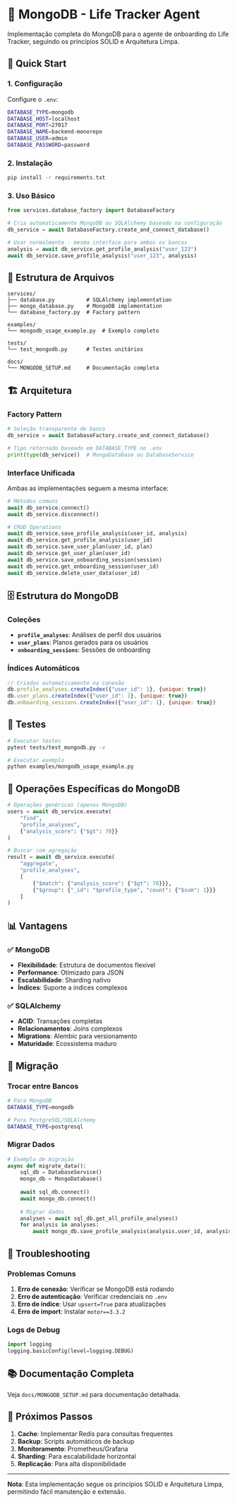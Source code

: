 # 🍃 MongoDB - Life Tracker Agent

Implementação completa do MongoDB para o agente de onboarding do Life Tracker, seguindo os princípios SOLID e Arquitetura Limpa.

## 🚀 Quick Start

### 1. Configuração

Configure o `.env`:

```bash
DATABASE_TYPE=mongodb
DATABASE_HOST=localhost
DATABASE_PORT=27017
DATABASE_NAME=backend-monorepo
DATABASE_USER=admin
DATABASE_PASSWORD=password
```

### 2. Instalação

```bash
pip install -r requirements.txt
```

### 3. Uso Básico

```python
from services.database_factory import DatabaseFactory

# Cria automaticamente MongoDB ou SQLAlchemy baseado na configuração
db_service = await DatabaseFactory.create_and_connect_database()

# Usar normalmente - mesma interface para ambos os bancos
analysis = await db_service.get_profile_analysis("user_123")
await db_service.save_profile_analysis("user_123", analysis)
```

## 📁 Estrutura de Arquivos

```
services/
├── database.py          # SQLAlchemy implementation
├── mongo_database.py    # MongoDB implementation
└── database_factory.py  # Factory pattern

examples/
└── mongodb_usage_example.py  # Exemplo completo

tests/
└── test_mongodb.py      # Testes unitários

docs/
└── MONGODB_SETUP.md     # Documentação completa
```

## 🏗️ Arquitetura

### Factory Pattern

```python
# Seleção transparente de banco
db_service = await DatabaseFactory.create_and_connect_database()

# Tipo retornado baseado em DATABASE_TYPE no .env
print(type(db_service))  # MongoDatabase ou DatabaseService
```

### Interface Unificada

Ambas as implementações seguem a mesma interface:

```python
# Métodos comuns
await db_service.connect()
await db_service.disconnect()

# CRUD Operations
await db_service.save_profile_analysis(user_id, analysis)
await db_service.get_profile_analysis(user_id)
await db_service.save_user_plan(user_id, plan)
await db_service.get_user_plan(user_id)
await db_service.save_onboarding_session(session)
await db_service.get_onboarding_session(user_id)
await db_service.delete_user_data(user_id)
```

## 🗄️ Estrutura do MongoDB

### Coleções

- **`profile_analyses`**: Análises de perfil dos usuários
- **`user_plans`**: Planos gerados para os usuários  
- **`onboarding_sessions`**: Sessões de onboarding

### Índices Automáticos

```javascript
// Criados automaticamente na conexão
db.profile_analyses.createIndex({"user_id": 1}, {unique: true})
db.user_plans.createIndex({"user_id": 1}, {unique: true})
db.onboarding_sessions.createIndex({"user_id": 1}, {unique: true})
```

## 🧪 Testes

```bash
# Executar testes
pytest tests/test_mongodb.py -v

# Executar exemplo
python examples/mongodb_usage_example.py
```

## 🔧 Operações Específicas do MongoDB

```python
# Operações genéricas (apenas MongoDB)
users = await db_service.execute(
    "find",
    "profile_analyses", 
    {"analysis_score": {"$gt": 70}}
)

# Buscar com agregação
result = await db_service.execute(
    "aggregate",
    "profile_analyses",
    [
        {"$match": {"analysis_score": {"$gt": 70}}},
        {"$group": {"_id": "$profile_type", "count": {"$sum": 1}}}
    ]
)
```

## 📊 Vantagens

### ✅ MongoDB
- **Flexibilidade**: Estrutura de documentos flexível
- **Performance**: Otimizado para JSON
- **Escalabilidade**: Sharding nativo
- **Índices**: Suporte a índices complexos

### ✅ SQLAlchemy  
- **ACID**: Transações completas
- **Relacionamentos**: Joins complexos
- **Migrations**: Alembic para versionamento
- **Maturidade**: Ecossistema maduro

## 🔄 Migração

### Trocar entre Bancos

```bash
# Para MongoDB
DATABASE_TYPE=mongodb

# Para PostgreSQL/SQLAlchemy  
DATABASE_TYPE=postgresql
```

### Migrar Dados

```python
# Exemplo de migração
async def migrate_data():
    sql_db = DatabaseService()
    mongo_db = MongoDatabase()
    
    await sql_db.connect()
    await mongo_db.connect()
    
    # Migrar dados
    analyses = await sql_db.get_all_profile_analyses()
    for analysis in analyses:
        await mongo_db.save_profile_analysis(analysis.user_id, analysis)
```

## 🐛 Troubleshooting

### Problemas Comuns

1. **Erro de conexão**: Verificar se MongoDB está rodando
2. **Erro de autenticação**: Verificar credenciais no `.env`
3. **Erro de índice**: Usar `upsert=True` para atualizações
4. **Erro de import**: Instalar `motor==3.3.2`

### Logs de Debug

```python
import logging
logging.basicConfig(level=logging.DEBUG)
```

## 📚 Documentação Completa

Veja `docs/MONGODB_SETUP.md` para documentação detalhada.

## 🎯 Próximos Passos

1. **Cache**: Implementar Redis para consultas frequentes
2. **Backup**: Scripts automáticos de backup
3. **Monitoramento**: Prometheus/Grafana
4. **Sharding**: Para escalabilidade horizontal
5. **Replicação**: Para alta disponibilidade

---

**Nota**: Esta implementação segue os princípios SOLID e Arquitetura Limpa, permitindo fácil manutenção e extensão.

